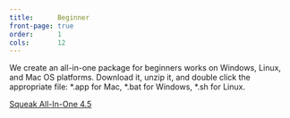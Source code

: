 ```yaml
---
title:      Beginner
front-page: true
order:      1
cols:       12
---
```

We create an all-in-one package for beginners works on Windows, Linux, and Mac OS platforms.
Download it, unzip it, and double click the appropriate file: *.app for Mac, *.bat for Windows, *.sh for Linux.

<div class="list-group list-group-sm">
  <a class="btn btn-sm btn-default list-group-item"  href="http://ftp.squeak.org/4.5/Squeak-4.5-All-in-One.zip" target="_blank" role="button">
      <i class="fa fa-download"></i>
      Squeak All-In-One
      <span class="label label-default">4.5</span>
      <span class="label label-primary"><i class="fa fa-windows"></i></span>
      <span class="label label-primary"><i class="fa fa-apple"></i></span>
      <span class="label label-primary"><i class="fa fa-linux"></i></span>
  </a>
</div>
